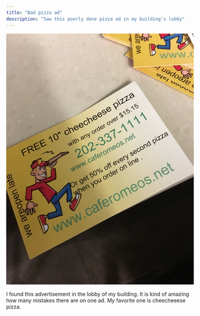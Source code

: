```yaml
---
title: "Bad pizza ad"
description: "Saw this poorly done pizza ad in my building's lobby"
---
```


<img src="/img/pizza.jpg" alt="Picture of a small ad for cafe romeo pizza">

I found this advertisement in the lobby of my building. It is kind of amazing how many mistakes there are on one ad. My favorite one is cheecheeese pizza.

